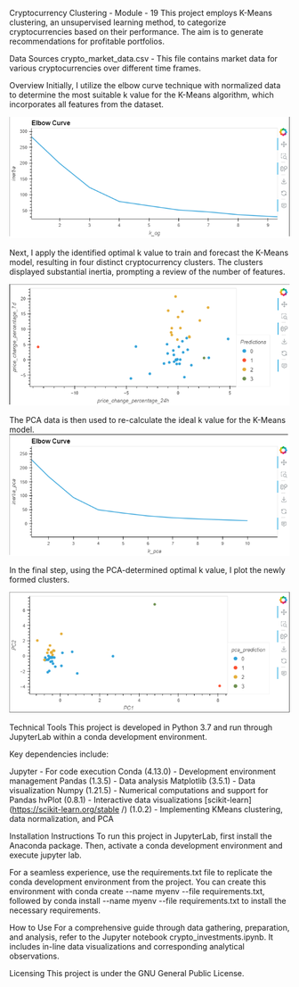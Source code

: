 
Cryptocurrency Clustering - Module - 19
This project employs K-Means clustering, an unsupervised learning method, to categorize cryptocurrencies based on their performance. The aim is to generate recommendations for profitable portfolios.

Data Sources
crypto_market_data.csv - This file contains market data for various cryptocurrencies over different time frames.

Overview
Initially, I utilize the elbow curve technique with normalized data to determine the most suitable k value for the K-Means algorithm, which incorporates all features from the dataset.

![Elbow curve line plot showing a value of 1 for k to be optimal for the dataset with all features](Crypto_Clustering/Resources/Images/Elbow_Curve.png)


Next, I apply the identified optimal k value to train and forecast the K-Means model, resulting in four distinct cryptocurrency clusters. The clusters displayed substantial inertia, prompting a review of the number of features.

![A scatter plot showing 4 clusters with heavy inertia](Crypto_Clustering/Resources/Images/Scatter_Plot_OG.png)

The PCA data is then used to re-calculate the ideal k value for the K-Means model.
![Elbow curve line plot from the PCA data that shows 4 to be the optimal k value](Crypto_Clustering/Resources/Images/Elbow_Curve_PCA.png)

In the final step, using the PCA-determined optimal k value, I plot the newly formed clusters.

![Scatter plot showing 4 low inertia clusters generated using the PCA dataframe](Crypto_Clustering/Resources/Images/Scatter_Plot_PCA.png)

Technical Tools
This project is developed in Python 3.7 and run through JupyterLab within a conda development environment.

Key dependencies include:

Jupyter - For code execution
Conda (4.13.0) - Development environment management
Pandas (1.3.5) - Data analysis
Matplotlib (3.5.1) - Data visualization
Numpy (1.21.5) - Numerical computations and support for Pandas
hvPlot (0.8.1) - Interactive data visualizations
[scikit-learn](https://scikit-learn.org/stable
/) (1.0.2) - Implementing KMeans clustering, data normalization, and PCA

Installation Instructions
To run this project in JupyterLab, first install the Anaconda package. Then, activate a conda development environment and execute jupyter lab.

For a seamless experience, use the requirements.txt file to replicate the conda development environment from the project. You can create this environment with conda create --name myenv --file requirements.txt, followed by conda install --name myenv --file requirements.txt to install the necessary requirements.

How to Use
For a comprehensive guide through data gathering, preparation, and analysis, refer to the Jupyter notebook crypto_investments.ipynb. It includes in-line data visualizations and corresponding analytical observations.

Licensing
This project is under the GNU General Public License.